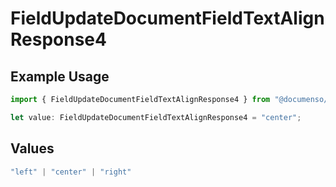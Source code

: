 # FieldUpdateDocumentFieldTextAlignResponse4

## Example Usage

```typescript
import { FieldUpdateDocumentFieldTextAlignResponse4 } from "@documenso/sdk-typescript/models/operations";

let value: FieldUpdateDocumentFieldTextAlignResponse4 = "center";
```

## Values

```typescript
"left" | "center" | "right"
```